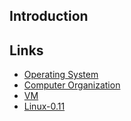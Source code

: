 ## Introduction




## Links

- [Operating System](/docs/CS/OS/OS.md)
- [Computer Organization](/docs/CS/CO/CO.md)
- [VM](/docs/CS/OS/VM.md)
- [Linux-0.11](/docs/CS/OS/Linux/0.11.md)